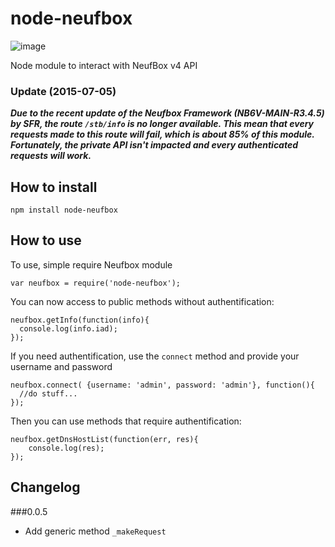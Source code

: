 node-neufbox
============

![image](https://david-dm.org/yadomi/node-neufbox.svg)

Node module to interact with NeufBox v4 API

### Update (2015-07-05)

***Due to the recent update of the Neufbox Framework (NB6V-MAIN-R3.4.5) by SFR, the route `/stb/info` is no longer available. This mean that every requests made to this route will fail, which is about 85% of this module. Fortunately, the private API isn't impacted and every authenticated requests will work.***


How to install
--------------

```
npm install node-neufbox
```

How to use
----------

To use, simple require Neufbox module
```
var neufbox = require('node-neufbox');
```

You can now access to public methods without authentification:
```
neufbox.getInfo(function(info){
  console.log(info.iad);
});
```

If you need authentification, use the `connect` method and provide your username and password
```
neufbox.connect( {username: 'admin', password: 'admin'}, function(){
  //do stuff...
}); 
```

Then you can use methods that require authentification:
```
neufbox.getDnsHostList(function(err, res){
    console.log(res);
});
```

Changelog
---------

###0.0.5

- Add generic method `_makeRequest`
